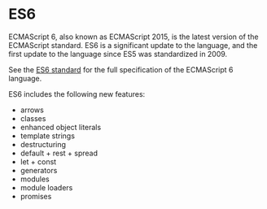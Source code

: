 # ES6

ECMAScript 6, also known as ECMAScript 2015, is the latest version of the ECMAScript standard. ES6 is a significant update to the language, 
and the first update to the language since ES5 was standardized in 2009.

See the [ES6 standard](http://www.ecma-international.org/ecma-262/6.0/) for the full specification of the ECMAScript 6 language.

ES6 includes the following new features:

- arrows
- classes
- enhanced object literals
- template strings
- destructuring
- default + rest + spread
- let + const
- generators
- modules
- module loaders
- promises